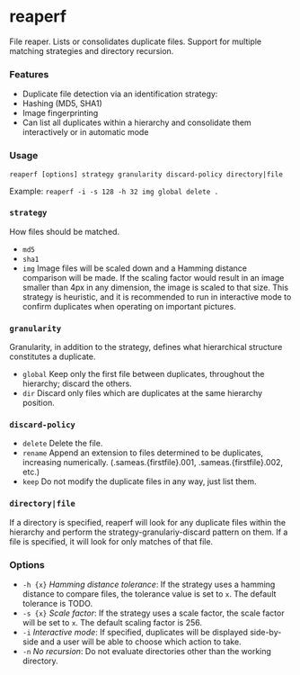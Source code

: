 reaperf
=======

File reaper. Lists or consolidates duplicate files. Support for multiple matching strategies and directory recursion.


### Features

* Duplicate file detection via an identification strategy:
 * Hashing (MD5, SHA1)
 * Image fingerprinting
* Can list all duplicates within a hierarchy and consolidate them interactively or in automatic mode

### Usage

`reaperf [options] strategy granularity discard-policy directory|file`

Example: `reaperf -i -s 128 -h 32 img global delete .`

### `strategy`

How files should be matched.

* `md5`
* `sha1`
* `img` Image files will be scaled down and a Hamming distance comparison will be made. If the scaling factor would result in an image smaller than 4px in any dimension, the image is scaled to that size. This strategy is heuristic, and it is recommended to run in interactive mode to confirm duplicates when operating on important pictures.

### `granularity`

Granularity, in addition to the strategy, defines what hierarchical structure constitutes a duplicate.

* `global` Keep only the first file between duplicates, throughout the hierarchy; discard the others.
* `dir` Discard only files which are duplicates at the same hierarchy position.

### `discard-policy`

* `delete` Delete the file.
* `rename` Append an extension to files determined to be duplicates, increasing numerically. (.sameas.{firstfile}.001, .sameas.{firstfile}.002, etc.)
* `keep` Do not modify the duplicate files in any way, just list them.

### `directory|file`

If a directory is specified, reaperf will look for any duplicate files within the hierarchy and perform the strategy-granulariy-discard pattern on them. If a file is specified, it will look for only matches of that file.

### Options

* `-h {x}` *Hamming distance tolerance*: If the strategy uses a hamming distance to compare files, the tolerance value is set to `x`. The default tolerance is TODO.
* `-s {x}` *Scale factor*: If the strategy uses a scale factor, the scale factor will be set to `x`. The default scaling factor is 256.
* `-i` *Interactive mode*: If specified, duplicates will be displayed side-by-side and a user will be able to choose which action to take.
* `-n` *No recursion*: Do not evaluate directories other than the working directory.
